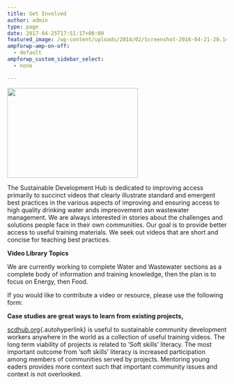 ```yaml
---
title: Get Involved
author: admin
type: page
date: 2017-04-25T17:51:17+00:00
featured_image: /wp-content/uploads/2014/02/Screenshot-2016-04-21-20.14.13-1.png
ampforwp-amp-on-off:
  - default
ampforwp_custom_sidebar_select:
  - none

---
```

<img src="https://scdhub.org/wp-content/uploads/2017/12/12661977_1036815253041342_4303395131661160194_n-300x206.jpg" alt="" width="300" height="206" class="alignnone size-medium wp-image-8956" srcset="https://scdhub.org/wp-content/uploads/2017/12/12661977_1036815253041342_4303395131661160194_n-300x206.jpg 300w, https://scdhub.org/wp-content/uploads/2017/12/12661977_1036815253041342_4303395131661160194_n-768x526.jpg 768w, https://scdhub.org/wp-content/uploads/2017/12/12661977_1036815253041342_4303395131661160194_n.jpg 886w" sizes="(max-width: 300px) 100vw, 300px" />

The Sustainable Development Hub is dedicated to improving access primarily to succinct videos that clearly illustrate standard and emergent best practices in the various aspects of improving and ensuring access to high quality drinking water ands impreovement asn wastewater management. We are always interested in stories about the challenges and solutions people face in their own communities. Our goal is to provide better access to useful training materials. We seek out videos that are short and concise for teaching best practices.

**Video Library Topics**

We are currently working to complete Water and Wastewater sections as a complete body of information and training knowledge, then the plan is to focus on Energy, then Food.

If you would like to contribute a video or resource, please use the following form: 

<!-- User Submitted Posts @ https://m0n.co/usp -->

<div id="user-submitted-posts">
</div>

**Case studies are great ways to learn from existing projects,** 

[scdhub.org][1]{.autohyperlink} is useful to sustainable community development workers anywhere in the world as a collection of useful training videos. The long term viability of projects is related to &#8216;Soft skills&#8217; literacy. The most important outcome from &#8216;soft skills&#8217; literacy is increased participation among members of communities served by projects. Mentoring young eaders provides more context such that important community issues and context is not overlooked.

 [1]: https://scdhub.org